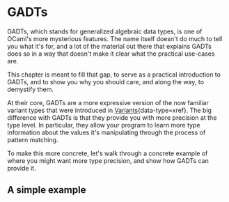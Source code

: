 # GADTs

GADTs, which stands for generalized algebraic data types, is one of
OCaml's more mysterious features. The name itself doesn't do much to
tell you what it's for, and a lot of the material out there that
explains GADTs does so in a way that doesn't make it clear what the
practical use-cases are.

This chapter is meant to fill that gap, to serve as a practical
introduction to GADTs, and to show you why you should care, and along
the way, to demystify them.

At their core, GADTs are a more expressive version of the now familiar
variant types that were introduced in
[Variants](variants.html#variants){data-type=xref}.  The big
difference with GADTs is that they provide you with more precision at
the type level.  In particular, they allow your program to learn more
type information about the values it's manipulating through the
process of pattern matching.

To make this more concrete, let's walk through a concrete example of
where you might want more type precision, and show how GADTs can
provide it.

## A simple example
